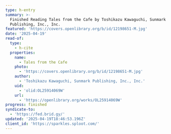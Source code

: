 ```yaml
---
type: h-entry
summary: >-
  Finished Reading Tales from the Cafe by Toshikazu Kawaguchi, Sunmark
  Publishing, Inc., Inc.
featured: 'https://covers.openlibrary.org/b/id/12198651-M.jpg'
date: '2025-04-19'
read-of:
  type:
    - h-cite
  properties:
    name:
      - Tales from the Cafe
    photo:
      - 'https://covers.openlibrary.org/b/id/12198651-M.jpg'
    author:
      - 'Toshikazu Kawaguchi, Sunmark Publishing, Inc., Inc.'
    uid:
      - 'olid:OL25914069W'
    url:
      - 'https://openlibrary.org/works/OL25914069W'
progress: finished
syndicate-to:
  - 'https://fed.brid.gy/'
updated: '2025-04-19T18:46:53.196Z'
client_id: 'https://sparkles.sploot.com/'
---
```


